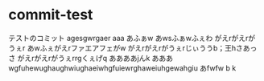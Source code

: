 # commit-test
テストのコミット
agesgwrgaer
aaa
あふぁw
あwsふぁwふぇわ
がえrがえrがうぇr
あwふぇがえrファエアフェがw
がえrがえrがうぇrじぃううb；王hさあっさ
がえrがえrがうぇrrgくぇげq
ああああjんk
あああ
wgfuhewughaughwiughaeiwhgfuiewrghaweiuhgewahgiu
あfwfw
b
k
